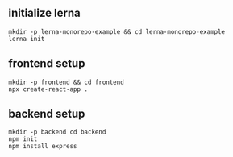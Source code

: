 ## initialize lerna

```
mkdir -p lerna-monorepo-example && cd lerna-monorepo-example
lerna init
```

## frontend setup

```
mkdir -p frontend && cd frontend
npx create-react-app .
```

## backend setup

```
mkdir -p backend cd backend
npm init
npm install express
```
